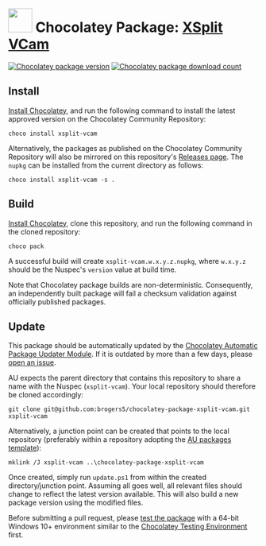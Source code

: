 ﻿# <img src="https://cdn.jsdelivr.net/gh/brogers5/chocolatey-package-xsplit-vcam@7ddfa2f456eb462820f4e95f5d38652e15316f98/xsplit-vcam.png" width="48" height="48"/> Chocolatey Package: [XSplit VCam](https://community.chocolatey.org/packages/xsplit-vcam/)
[![Chocolatey package version](https://img.shields.io/chocolatey/v/xsplit-vcam.svg)](https://community.chocolatey.org/packages/xsplit-vcam/)
[![Chocolatey package download count](https://img.shields.io/chocolatey/dt/xsplit-vcam.svg)](https://community.chocolatey.org/packages/xsplit-vcam/)

## Install
[Install Chocolatey](https://chocolatey.org/install), and run the following command to install the latest approved version on the Chocolatey Community Repository:
```shell
choco install xsplit-vcam
```

Alternatively, the packages as published on the Chocolatey Community Repository will also be mirrored on this repository's [Releases page](https://github.com/brogers5/chocolatey-package-xsplit-vcam/releases). The `nupkg` can be installed from the current directory as follows:

```shell
choco install xsplit-vcam -s .
```

## Build
[Install Chocolatey](https://chocolatey.org/install), clone this repository, and run the following command in the cloned repository:
```shell
choco pack
```

A successful build will create `xsplit-vcam.w.x.y.z.nupkg`, where `w.x.y.z` should be the Nuspec's `version` value at build time.

Note that Chocolatey package builds are non-deterministic. Consequently, an independently built package will fail a checksum validation against officially published packages.

## Update
This package should be automatically updated by the [Chocolatey Automatic Package Updater Module](https://github.com/majkinetor/au). If it is outdated by more than a few days, please [open an issue](https://github.com/brogers5/chocolatey-package-xsplit-vcam/issues).

AU expects the parent directory that contains this repository to share a name with the Nuspec (`xsplit-vcam`). Your local repository should therefore be cloned accordingly:
```shell
git clone git@github.com:brogers5/chocolatey-package-xsplit-vcam.git xsplit-vcam
```

Alternatively, a junction point can be created that points to the local repository (preferably within a repository adopting the [AU packages template](https://github.com/majkinetor/au-packages-template)):
```shell
mklink /J xsplit-vcam ..\chocolatey-package-xsplit-vcam
```

Once created, simply run `update.ps1` from within the created directory/junction point. Assuming all goes well, all relevant files should change to reflect the latest version available. This will also build a new package version using the modified files.

Before submitting a pull request, please [test the package](https://docs.chocolatey.org/en-us/community-repository/moderation/package-verifier#steps-for-each-package) with a 64-bit Windows 10+ environment similar to the [Chocolatey Testing Environment](https://github.com/chocolatey-community/chocolatey-test-environment) first.